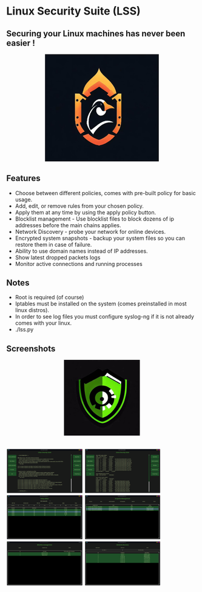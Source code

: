 # Linux Security Suite (LSS)
## Securing your Linux machines has never been easier !

<p align="center">
<img src="Screenshots/lss.jpg" width="300">
</p>

## Features
- Choose between different policies, comes with pre-built policy for basic usage.
- Add, edit, or remove rules from your chosen policy.
- Apply them at any time by using the apply policy button.
- Blocklist management - Use blocklist files to block dozens of ip addresses before the main chains applies.
- Network Discovery - probe your network for online devices.
- Encrypted system snapshots - backup your system files so you can restore them in case of failure.
- Ability to use domain names instead of IP addresses.
- Show latest dropped packets logs
- Monitor active connections and running processes

## Notes
- Root is required (of course)
- Iptables must be installed on the system (comes preinstalled in most linux distros).
- In order to see log files you must configure syslog-ng if it is not already comes with your linux.
- ./lss.py

## Screenshots
<p align="center">
<img src="Screenshots/lss_icon.png" width="200">
</p>
<br>
<img src="Screenshots/0.png" width="40%"></img> <img src="Screenshots/1.png" width="40%"></img> <img src="Screenshots/2.png" width="40%"></img> <img src="Screenshots/3.png" width="40%"></img> <img src="Screenshots/4.png" width="40%"></img> <img src="Screenshots/5.png" width="40%"></img>



